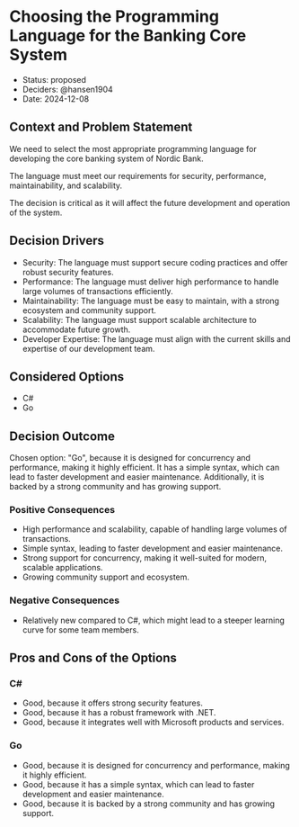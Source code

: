 # Choosing the Programming Language for the Banking Core System
- Status: proposed
- Deciders: @hansen1904
- Date: 2024-12-08

## Context and Problem Statement
We need to select the most appropriate programming language for developing the core banking system of Nordic Bank. 

The language must meet our requirements for security, performance, maintainability, and scalability. 

The decision is critical as it will affect the future development and operation of the system.

## Decision Drivers
- Security: The language must support secure coding practices and offer robust security features.
- Performance: The language must deliver high performance to handle large volumes of transactions efficiently.
- Maintainability: The language must be easy to maintain, with a strong ecosystem and community support.
- Scalability: The language must support scalable architecture to accommodate future growth.
- Developer Expertise: The language must align with the current skills and expertise of our development team.

## Considered Options
- C#
- Go

## Decision Outcome
Chosen option: "Go", because it is designed for concurrency and performance, making it highly efficient. It has a simple syntax, which can lead to faster development and easier maintenance. Additionally, it is backed by a strong community and has growing support.

### Positive Consequences
- High performance and scalability, capable of handling large volumes of transactions.
- Simple syntax, leading to faster development and easier maintenance.
- Strong support for concurrency, making it well-suited for modern, scalable applications.
- Growing community support and ecosystem.

### Negative Consequences
- Relatively new compared to C#, which might lead to a steeper learning curve for some team members.

## Pros and Cons of the Options

### C#
- Good, because it offers strong security features.
- Good, because it has a robust framework with .NET.
- Good, because it integrates well with Microsoft products and services.

### Go
- Good, because it is designed for concurrency and performance, making it highly efficient.
- Good, because it has a simple syntax, which can lead to faster development and easier maintenance.
- Good, because it is backed by a strong community and has growing support.